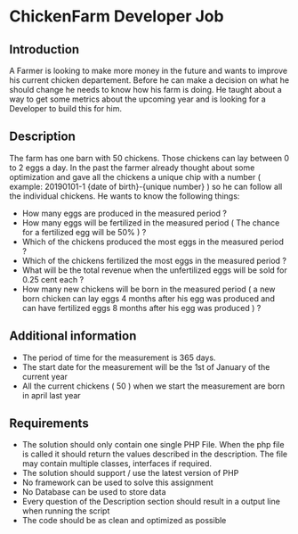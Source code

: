 # ChickenFarm Developer Job

## Introduction
A Farmer is looking to make more money in the future and wants to improve his current chicken departement. Before he can make a decision on what he should change he needs to know how his farm is doing. He taught about a way to get some metrics about the upcoming year and is looking for a Developer to build this for him.

## Description
The farm has one barn with 50 chickens. Those chickens can lay between 0 to 2 eggs a day. In the past the farmer already thought about some optimization and gave all the chickens a unique chip with a number ( example: 20190101-1 {date of birth}-{unique number} ) so he can follow all the individual chickens. He wants to know the following things:

- How many eggs are produced in the measured period ?
- How many eggs will be fertilized in the measured period ( The chance for a fertilized egg will be 50% ) ?
- Which of the chickens produced the most eggs in the measured period ?
- Which of the chickens fertilized the most eggs in the measured period ?
- What will be the total revenue when the unfertilized eggs will be sold for 0.25 cent each ?
- How many new chickens will be born in the measured period ( a new born chicken can lay eggs 4 months after his egg was produced and can have fertilized eggs 8 months after his egg was produced ) ?

## Additional information
- The period of time for the measurement is 365 days.
- The start date for the measurement will be the 1st of January of the current year
- All the current chickens ( 50 ) when we start the measurement are born in april last year

## Requirements
- The solution should only contain one single PHP File. When the php file is called it should return the values described in the description. The file may contain multiple classes, interfaces if required.
- The solution should support / use the latest version of PHP
- No framework can be used to solve this assignment
- No Database can be used to store data
- Every question of the Description section should result in a output line when running the script
- The code should be as clean and optimized as possible
